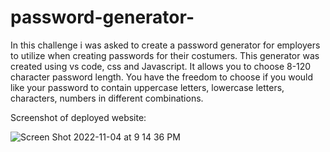 # password-generator-
In this challenge i was asked to create a password generator for employers to utilize when creating passwords for their costumers. This generator was created using vs code, css and Javascript.
It allows you to choose 8-120 character password length. You have the freedom to choose if you would like your password to contain uppercase letters, lowercase letters, characters, numbers in different combinations. 

Screenshot of deployed website:

![Screen Shot 2022-11-04 at 9 14 36 PM](https://user-images.githubusercontent.com/115671262/200096814-1f6fa91f-6ad6-40b0-a8cd-8f9a7d38cd89.png)
